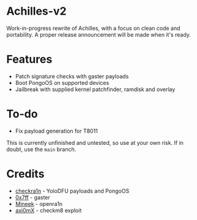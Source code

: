 # Achilles-v2

Work-in-progress rewrite of Achilles, with a focus on clean code and portability. A proper release announcement will be made when it's ready.

# Features
* Patch signature checks with gaster payloads
* Boot PongoOS on supported devices
* Jailbreak with supplied kernel patchfinder, ramdisk and overlay

# To-do
* Fix payload generation for T8011

This is currently unfinished and untested, so use at your own risk. If in doubt, use the `main` branch.

# Credits
* [checkra1n](https://checkra.in) - YoloDFU payloads and PongoOS
* [0x7ff](https://github.com/0x7FF) - gaster
* [Mineek](https://github.com/Mineek) - openra1n
* [axi0mX](https://github.com/axi0mX) - checkm8 exploit